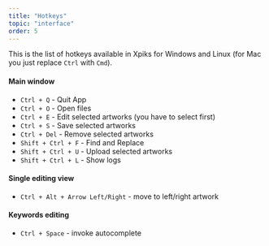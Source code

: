 ```yaml
---
title: "Hotkeys"
topic: "interface"
order: 5
---
```


This is the list of hotkeys available in Xpiks for Windows and Linux (for Mac you just replace `Ctrl` with `Cmd`).

#### Main window

* `Ctrl + Q` - Quit App
* `Ctrl + O` - Open files
* `Ctrl + E` - Edit selected artworks (you have to select first)
* `Ctrl + S` - Save selected artworks
* `Ctrl + Del` - Remove selected artworks
* `Shift + Ctrl + F` - Find and Replace
* `Shift + Ctrl + U` - Upload selected artworks
* `Shift + Ctrl + L` - Show logs

#### Single editing view

* `Ctrl + Alt + Arrow Left/Right` - move to left/right artwork

#### Keywords editing

* `Ctrl + Space` - invoke autocomplete